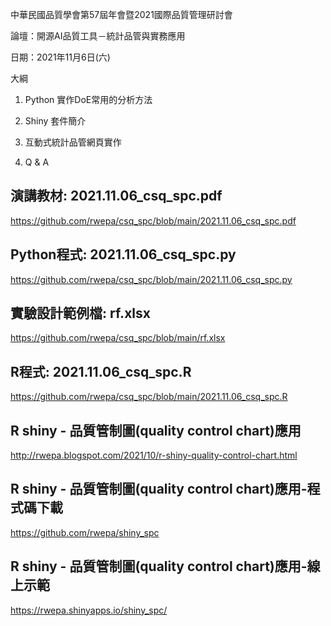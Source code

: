 中華民國品質學會第57屆年會暨2021國際品質管理研討會 

論壇：開源AI品質工具－統計品管與實務應用

日期：2021年11月6日(六)

大綱

1. Python 實作DoE常用的分析方法

2. Shiny 套件簡介

3. 互動式統計品管網頁實作

4. Q & A

## 演講教材: 2021.11.06_csq_spc.pdf

https://github.com/rwepa/csq_spc/blob/main/2021.11.06_csq_spc.pdf

## Python程式: 2021.11.06_csq_spc.py

https://github.com/rwepa/csq_spc/blob/main/2021.11.06_csq_spc.py

## 實驗設計範例檔: rf.xlsx

https://github.com/rwepa/csq_spc/blob/main/rf.xlsx

## R程式: 2021.11.06_csq_spc.R

https://github.com/rwepa/csq_spc/blob/main/2021.11.06_csq_spc.R

## R shiny - 品質管制圖(quality control chart)應用

http://rwepa.blogspot.com/2021/10/r-shiny-quality-control-chart.html

## R shiny - 品質管制圖(quality control chart)應用-程式碼下載

https://github.com/rwepa/shiny_spc

## R shiny - 品質管制圖(quality control chart)應用-線上示範

https://rwepa.shinyapps.io/shiny_spc/
